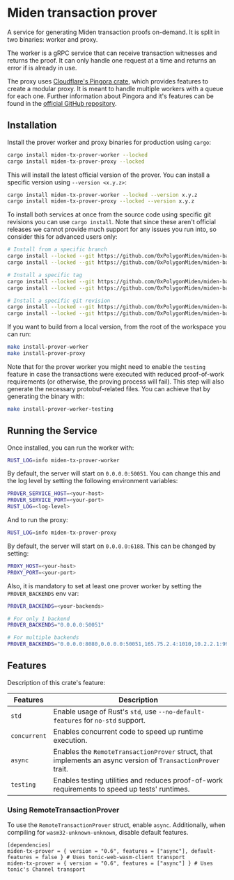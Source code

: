 # Miden transaction prover

A service for generating Miden transaction proofs on-demand. It is split in two binaries: worker
and proxy.

The worker is a gRPC service that can receive transaction witnesses and returns the proof. It can
only handle one request at a time and returns an error if is already in use.

The proxy uses [Cloudflare's Pingora crate](https://crates.io/crates/pingora), which provides features to create a modular proxy. It is
meant to handle multiple workers with a queue for each one. Further information about Pingora and it's features can be found in the [official GitHub repository](https://github.com/cloudflare/pingora).

## Installation

Install the prover worker and proxy binaries for production using `cargo`:

```sh
cargo install miden-tx-prover-worker --locked
cargo install miden-tx-prover-proxy --locked
```

This will install the latest official version of the prover. You can install a specific version using `--version <x.y.z>`:

```sh
cargo install miden-tx-prover-worker --locked --version x.y.z
cargo install miden-tx-prover-proxy --locked --version x.y.z
```

To install both services at once from the source code using specific git revisions you can use `cargo install`. Note that since these aren't official releases we cannot provide much support for any issues you run into, so consider this for advanced users only:

```sh
# Install from a specific branch
cargo install --locked --git https://github.com/0xPolygonMiden/miden-base miden-tx-prover-worker --branch <branch>
cargo install --locked --git https://github.com/0xPolygonMiden/miden-base miden-tx-prover-proxy --branch <branch>

# Install a specific tag
cargo install --locked --git https://github.com/0xPolygonMiden/miden-base miden-tx-prover-worker --tag <tag>
cargo install --locked --git https://github.com/0xPolygonMiden/miden-base miden-tx-prover-proxy --tag <tag>

# Install a specific git revision
cargo install --locked --git https://github.com/0xPolygonMiden/miden-base miden-tx-prover-worker --rev <git-sha>
cargo install --locked --git https://github.com/0xPolygonMiden/miden-base miden-tx-prover-proxy --rev <git-sha>
```
If you want to build from a local version, from the root of the workspace you can run:

```bash
make install-prover-worker
make install-prover-proxy
```

Note that for the prover worker you might need to enable the `testing` feature in case the transactions were executed with reduced proof-of-work requirements (or otherwise, the proving process will fail). This step will also generate the necessary protobuf-related files. You can achieve that by generating the binary with:

```bash
make install-prover-worker-testing
```

## Running the Service

Once installed, you can run the worker with:

```bash
RUST_LOG=info miden-tx-prover-worker
```

By default, the server will start on `0.0.0.0:50051`. You can change this and the log level by setting the following environment variables:

```bash
PROVER_SERVICE_HOST=<your-host>
PROVER_SERVICE_PORT=<your-port>
RUST_LOG=<log-level>
```

And to run the proxy:

```bash
RUST_LOG=info miden-tx-prover-proxy
```

By default, the server will start on `0.0.0.0:6188`. This can be changed by setting:

```bash
PROXY_HOST=<your-host>
PROXY_PORT=<your-port>
```

Also, it is mandatory to set at least one prover worker by setting the `PROVER_BACKENDS` env var:

```bash
PROVER_BACKENDS=<your-backends>

# For only 1 backend
PROVER_BACKENDS="0.0.0.0:50051"

# For multiple backends
PROVER_BACKENDS="0.0.0.0:8080,0.0.0.0:50051,165.75.2.4:1010,10.2.2.1:9999"
```

## Features

Description of this crate's feature:

| Features     | Description                                                                                                 |
| ------------ | ------------------------------------------------------------------------------------------------------------|
| `std`        | Enable usage of Rust's `std`, use `--no-default-features` for `no-std` support.                             |
| `concurrent` | Enables concurrent code to speed up runtime execution.                                                      |
| `async`      | Enables the `RemoteTransactionProver` struct, that implements an async version of `TransactionProver` trait.|
| `testing`    | Enables testing utilities and reduces proof-of-work requirements to speed up tests' runtimes.               |

### Using RemoteTransactionProver
To use the `RemoteTransactionProver` struct, enable `async`. Additionally, when compiling for `wasm32-unknown-unknown`, disable default features.

```
[dependencies]
miden-tx-prover = { version = "0.6", features = ["async"], default-features = false } # Uses tonic-web-wasm-client transport
miden-tx-prover = { version = "0.6", features = ["async"] } # Uses tonic's Channel transport
```
